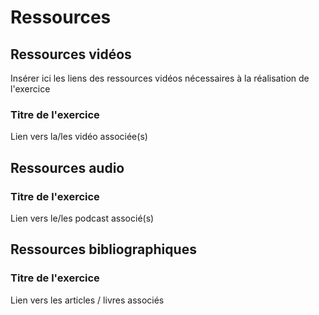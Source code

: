 # Ressources

## Ressources vidéos

Insérer ici les liens des ressources vidéos nécessaires à la réalisation de l'exercice

### Titre de l'exercice

Lien vers la/les vidéo associée(s)

## Ressources audio

### Titre de l'exercice

Lien vers le/les podcast associé(s)

## Ressources bibliographiques

### Titre de l'exercice

Lien vers les articles / livres associés